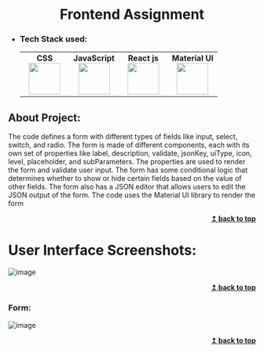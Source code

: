 <h1 align="center">Frontend Assignment</h1> 

- ### Tech Stack used:
	<center>
		<table>
			<tbody>
				<tr>
					<td width="25%" align="center">
						<span><strong>CSS</strong></span><br/>
						<img height="64px" width="64px" src="https://www.vectorlogo.zone/logos/w3_css/w3_css-icon.svg">
					</td>
					<td width="25%" align="center">
						<span><strong>JavaScript</strong></span><br/>
						<img height="64px" width="64px" src="https://static.javatpoint.com/images/javascript/javascript_logo.png">
					</td>
          <td width="25%" align="center">
						<span><strong>React js</strong></span><br/>
						<img height="64px" width="64px" src="https://encrypted-tbn0.gstatic.com/images?q=tbn:ANd9GcSf_7sVCDjOPOVpR_6ZB53PhSMUH5o9-8eZvOr1kviafd8K_Q_C0olgLMHdcdzk_rkhThqCAJHcU9Q&usqp=CAU&ec=48600112">
					</td>
          <td width="25%" align="center">
						<span><strong>Material UI</strong></span><br/>
						<img height="64px" width="64px" src="https://v4.material-ui.com/static/logo.png">
					</td>
				</tr>
			</tbody>
		</table>
	</center>

## About Project:
The code defines a form with different types of fields like input, select, switch, and radio. The form is made of different components, each with its own set of properties like label, description, validate, jsonKey, uiType, icon, level, placeholder, and subParameters. The properties are used to render the form and validate user input. The form has some conditional logic that determines whether to show or hide certain fields based on the value of other fields. The form also has a JSON editor that allows users to edit the JSON output of the form. The code uses the Material UI library to render the form



<div align="right">
    <b><a href="#">↥ back to top</a></b>
</div>



# User Interface Screenshots:
![image](https://i.ibb.co/tDcnm4v/Screenshot-2023-04-25-at-8-00-00-PM.png)
<div align="right">
    <b><a href="#">↥ back to top</a></b>
</div>


### Form:
![image](https://i.postimg.cc/02hRgHxx/Screenshot-2023-04-25-at-6-42-02-PM.png)
<div align="right">
    <b><a href="#">↥ back to top</a></b>
</div>


<!-- ### Manage Students Page:
![image](https://user-images.githubusercontent.com/70682152/187031936-eca77f5c-6a39-4bfd-9532-83c43c7779ae.png)
<div align="right">
    <b><a href="#">↥ back to top</a></b>
</div>


### Issue Book Page:
![image](https://user-images.githubusercontent.com/70682152/187031970-87352f93-6478-4240-a44f-bd7b9236f618.png)
<div align="right">
    <b><a href="#">↥ back to top</a></b>
</div>

### Return Book Page:
![image](https://user-images.githubusercontent.com/70682152/187031997-19c9d22f-dd84-4d70-b669-f226d143362f.png)
<div align="right">
    <b><a href="#">↥ back to top</a></b>
</div>


### View All Records Page:
![image](https://user-images.githubusercontent.com/70682152/187032018-c9f94e2f-29c3-47a4-a6e3-3f516ee7474c.png)
<div align="right">
    <b><a href="#">↥ back to top</a></b>
</div>

### About page:

![image](https://user-images.githubusercontent.com/70682152/187032046-18ea97b4-f892-42c0-a01f-c39176fd6dd4.png)
<div align="right">
    <b><a href="#">↥ back to top</a></b>
</div> -->



